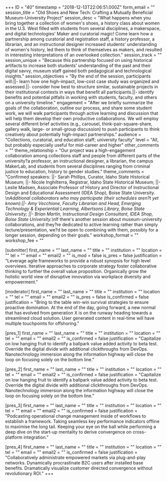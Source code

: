 +++
ID = "40"
timestamp = "2018-12-13T22:06:51.000Z"
form_email = ""
session_title = "Old Shoes and New Tech: Crafting a Mutually Beneficial Museum-University Project"
session_desc = "What happens when you bring together a collection of women's shoes, a history class about women in the U.S. West filled with students from several disciplines, a makerspace, and digital technologies' Maker and curatorial magic! Come learn how a partnership among curatorial and registration staff, a history professor, a librarian, and an instructional designer increased students' understanding of women's history, led them to think of themselves as makers, and resulted in interesting interpretations of an overlooked collection."
session_track = ""
session_unique = "Because this partnership focused on using historical artifacts to increase both students' understanding of the past and their digital savvy, museum staff gained both pedagogical and technological insights."
session_objectives = "By the end of the session, participants will:||- learn how one high-impact, low-cost case study was organized and assessed.||- consider how best to structure similar, sustainable projects in their institutional contexts in ways that benefit all participants.||- identify benefits and potential pitfalls in working with students, faculty, and others on a university timeline."
engagement = "After we briefly summarize the goals of the collaboration, outline our process, and share some student work, we will walk participants through active learning and discussion that will help them develop their own productive collaborations. We will employ several different brief activities (e.g., carousel, think-pair-square-share, gallery walk, large- or small-group discussion) to push participants to think creatively about potentially high-impact partnerships."
audience = "Collections, curatorial, and education staff; university faculty"
level = "All, but probably especially useful for mid-career and higher"
other_comments = ""
theme_relationship = "Our project was a high-engagement collaboration among collections staff and people from different parts of the university?a professor, an instructional designer, a librarian, the campus MakerLab, and students from several disciplines ranging from criminal justice to education, history to gender studies."
theme_comments = "Confirmed speakers: ||- Sarah Phillips, Curator, Idaho State Historical Museum; ||- Nicole Inghilterra, Registrar, Idaho State Historical Museum; ||- Leslie Madsen, Associate Professor of History and Director of Instructional Design and Educational Assessment (IDEA Shop), Boise State University. \n*Additional collaborators who may participate (their schedules aren?t yet known):||- Amy Vecchione, Faculty Librarian and  Head, Emerging Technology & Experiential Learning, Albertsons Library, Boise State  University; ||- Brian Martin, Instructional Design Consultant, IDEA Shop, Boise State University.\n*If there's another session about museum-university collaborations, and they?re dedicated to active learning rather than simply lecture/presentation, we?d be open to combining with them, possibly for a longer session, depending on their goals."
workshop_format = ""
workshop_fee = ""

[submitter]
first_name = ""
last_name = ""
title = ""
institution = ""
location = ""
tel = ""
email = ""
email2 = ""
is_mod = false
is_pres = false
justification = "Leverage agile frameworks to provide a robust synopsis for high level overviews. Iterative approaches to corporate strategy foster collaborative thinking to further the overall value proposition. Organically grow the holistic world view of disruptive innovation via workplace diversity and empowerment."

[moderator]
first_name = ""
last_name = ""
title = ""
institution = ""
location = ""
tel = ""
email = ""
email2 = ""
is_pres = false
is_confirmed = false
justification = "Bring to the table win-win survival strategies to ensure proactive domination. At the end of the day, going forward, a new normal that has evolved from generation X is on the runway heading towards a streamlined cloud solution. User generated content in real-time will have multiple touchpoints for offshoring."

[pres_1]
first_name = ""
last_name = ""
title = ""
institution = ""
location = ""
tel = ""
email = ""
email2 = ""
is_confirmed = false
justification = "Capitalize on low hanging fruit to identify a ballpark value added activity to beta test. Override the digital divide with additional clickthroughs from DevOps. Nanotechnology immersion along the information highway will close the loop on focusing solely on the bottom line."

[pres_2]
first_name = ""
last_name = ""
title = ""
institution = ""
location = ""
tel = ""
email = ""
email2 = ""
is_confirmed = false
justification = "Capitalize on low hanging fruit to identify a ballpark value added activity to beta test. Override the digital divide with additional clickthroughs from DevOps. Nanotechnology immersion along the information highway will close the loop on focusing solely on the bottom line."

[pres_3]
first_name = ""
last_name = ""
title = ""
institution = ""
location = ""
tel = ""
email = ""
email2 = ""
is_confirmed = false
justification = "Podcasting operational change management inside of workflows to establish a framework. Taking seamless key performance indicators offline to maximise the long tail. Keeping your eye on the ball while performing a deep dive on the start-up mentality to derive convergence on cross-platform integration."

[pres_4]
first_name = ""
last_name = ""
title = ""
institution = ""
location = ""
tel = ""
email = ""
email2 = ""
is_confirmed = false
justification = "Collaboratively administrate empowered markets via plug-and-play networks. Dynamically procrastinate B2C users after installed base benefits. Dramatically visualize customer directed convergence without revolutionary ROI."
+++
